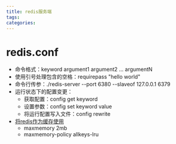 ```yaml
---
title: redis服务端
tags:
categories:
---
```

# redis.conf
* 命令格式：keyword argument1 argument2 ... argumentN
* 使用引号处理包含的空格：requirepass "hello world"
* 命令行传参：./redis-server --port 6380 --slaveof 127.0.0.1 6379
* 运行状态下的配置变更：
    - 获取配置：config get keyword
    - 设置参数：config set keyword value
    - 将运行配置写入文件：config rewrite
* [将redis作为缓存使用](https://redis.io/topics/lru-cache)
    - maxmemory 2mb
    - maxmemory-policy allkeys-lru
